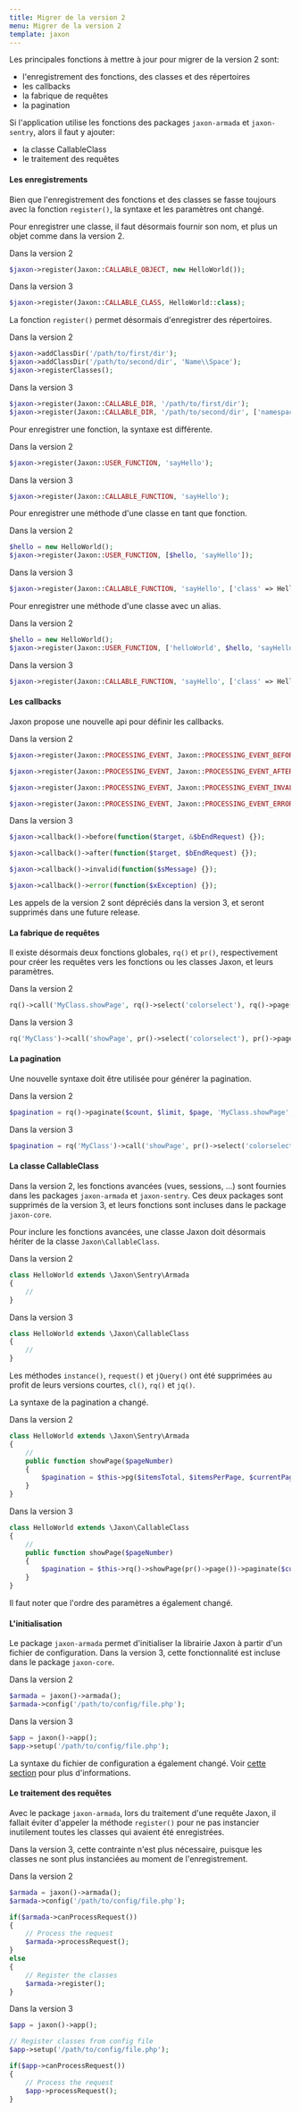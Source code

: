 ```yaml
---
title: Migrer de la version 2
menu: Migrer de la version 2
template: jaxon
---
```


Les principales fonctions à mettre à jour pour migrer de la version 2 sont:

- l'enregistrement des fonctions, des classes et des répertoires
- les callbacks
- la fabrique de requêtes
- la pagination

Si l'application utilise les fonctions des packages `jaxon-armada` et `jaxon-sentry`, alors il faut y ajouter:

- la classe CallableClass
- le traitement des requêtes

#### Les enregistrements

Bien que l'enregistrement des fonctions et des classes se fasse toujours avec la fonction `register()`, la syntaxe et les paramètres ont changé.

Pour enregistrer une classe, il faut désormais fournir son nom, et plus un objet comme dans la version 2.

Dans la version 2
```php
$jaxon->register(Jaxon::CALLABLE_OBJECT, new HelloWorld());
```

Dans la version 3
```php
$jaxon->register(Jaxon::CALLABLE_CLASS, HelloWorld::class);
```

La fonction `register()` permet désormais d'enregistrer des répertoires.

Dans la version 2
```php
$jaxon->addClassDir('/path/to/first/dir');
$jaxon->addClassDir('/path/to/second/dir', 'Name\\Space');
$jaxon->registerClasses();
```

Dans la version 3
```php
$jaxon->register(Jaxon::CALLABLE_DIR, '/path/to/first/dir');
$jaxon->register(Jaxon::CALLABLE_DIR, '/path/to/second/dir', ['namespace' => 'Name\\Space']);
```

Pour enregistrer une fonction, la syntaxe est différente.

Dans la version 2
```php
$jaxon->register(Jaxon::USER_FUNCTION, 'sayHello');
```

Dans la version 3
```php
$jaxon->register(Jaxon::CALLABLE_FUNCTION, 'sayHello');
```

Pour enregistrer une méthode d'une classe en tant que fonction.

Dans la version 2
```php
$hello = new HelloWorld();
$jaxon->register(Jaxon::USER_FUNCTION, [$hello, 'sayHello']);
```

Dans la version 3
```php
$jaxon->register(Jaxon::CALLABLE_FUNCTION, 'sayHello', ['class' => HelloWorld::class]);
```

Pour enregistrer une méthode d'une classe avec un alias.

Dans la version 2
```php
$hello = new HelloWorld();
$jaxon->register(Jaxon::USER_FUNCTION, ['helloWorld', $hello, 'sayHello']);
```

Dans la version 3
```php
$jaxon->register(Jaxon::CALLABLE_FUNCTION, 'sayHello', ['class' => HelloWorld::class, 'alias' => 'helloWorld']);
```

#### Les callbacks

Jaxon propose une nouvelle api pour définir les callbacks.

Dans la version 2
```php
$jaxon->register(Jaxon::PROCESSING_EVENT, Jaxon::PROCESSING_EVENT_BEFORE, 'functionName');

$jaxon->register(Jaxon::PROCESSING_EVENT, Jaxon::PROCESSING_EVENT_AFTER, 'functionName');

$jaxon->register(Jaxon::PROCESSING_EVENT, Jaxon::PROCESSING_EVENT_INVALID, 'functionName');

$jaxon->register(Jaxon::PROCESSING_EVENT, Jaxon::PROCESSING_EVENT_ERROR, 'functionName');
```

Dans la version 3
```php
$jaxon->callback()->before(function($target, &$bEndRequest) {});

$jaxon->callback()->after(function($target, $bEndRequest) {});

$jaxon->callback()->invalid(function($sMessage) {});

$jaxon->callback()->error(function($xException) {});
```

Les appels de la version 2 sont dépréciés dans la version 3, et seront supprimés dans une future release.

#### La fabrique de requêtes

Il existe désormais deux fonctions globales, `rq()` et `pr()`, respectivement pour créer les requêtes vers les fonctions ou les classes Jaxon, et leurs paramètres.

Dans la version 2
```php
rq()->call('MyClass.showPage', rq()->select('colorselect'), rq()->page());
```

Dans la version 3
```php
rq('MyClass')->call('showPage', pr()->select('colorselect'), pr()->page());
```

#### La pagination

Une nouvelle syntaxe doit être utilisée pour générer la pagination.

Dans la version 2
```php
$pagination = rq()->paginate($count, $limit, $page, 'MyClass.showPage', rq()->select('colorselect'), rq()->page());
```

Dans la version 3
```php
$pagination = rq('MyClass')->call('showPage', pr()->select('colorselect'), pr()->page())->paginate($page, $limit, $count);
```

#### La classe CallableClass

Dans la version 2, les fonctions avancées (vues, sessions, ...) sont fournies dans les packages `jaxon-armada` et `jaxon-sentry`.
Ces deux packages sont supprimés de la version 3, et leurs fonctions sont incluses dans le package `jaxon-core`.

Pour inclure les fonctions avancées, une classe Jaxon doit désormais hériter de la classe `Jaxon\CallableClass`.

Dans la version 2
```php
class HelloWorld extends \Jaxon\Sentry\Armada
{
    //
}
```

Dans la version 3
```php
class HelloWorld extends \Jaxon\CallableClass
{
    //
}
```

Les méthodes `instance()`, `request()` et `jQuery()` ont été supprimées au profit de leurs versions courtes, `cl()`, `rq()` et `jq()`.

La syntaxe de la pagination a changé.

Dans la version 2
```php
class HelloWorld extends \Jaxon\Sentry\Armada
{
    //
    public function showPage($pageNumber)
    {
        $pagination = $this->pg($itemsTotal, $itemsPerPage, $currentPage)->showPage(rq()->page());
    }
}
```

Dans la version 3
```php
class HelloWorld extends \Jaxon\CallableClass
{
    //
    public function showPage($pageNumber)
    {
        $pagination = $this->rq()->showPage(pr()->page())->paginate($currentPage, $itemsPerPage, $itemsTotal);
    }
}
```

Il faut noter que l'ordre des paramètres a également changé.

#### L'initialisation

Le package `jaxon-armada` permet d'initialiser la librairie Jaxon à partir d'un fichier de configuration.
Dans la version 3, cette fonctionnalité est incluse dans le package `jaxon-core`.

Dans la version 2
```php
$armada = jaxon()->armada();
$armada->config('/path/to/config/file.php');
```

Dans la version 3
```php
$app = jaxon()->app();
$app->setup('/path/to/config/file.php');
```

La syntaxe du fichier de configuration a également changé. Voir [cette section](../../advanced/bootstrap) pour plus d'informations.

#### Le traitement des requêtes

Avec le package `jaxon-armada`, lors du traitement d'une requête Jaxon, il fallait éviter d'appeler la méthode `register()` pour ne pas instancier inutilement toutes les classes qui avaient été enregistrées.

Dans la version 3, cette contrainte n'est plus nécessaire, puisque les classes ne sont plus instanciées au moment de l'enregistrement.

Dans la version 2
```php
$armada = jaxon()->armada();
$armada->config('/path/to/config/file.php');

if($armada->canProcessRequest())
{
    // Process the request
    $armada->processRequest();
}
else
{
    // Register the classes
    $armada->register();
}
```

Dans la version 3
```php
$app = jaxon()->app();

// Register classes from config file
$app->setup('/path/to/config/file.php');

if($app->canProcessRequest())
{
    // Process the request
    $app->processRequest();
}
```
